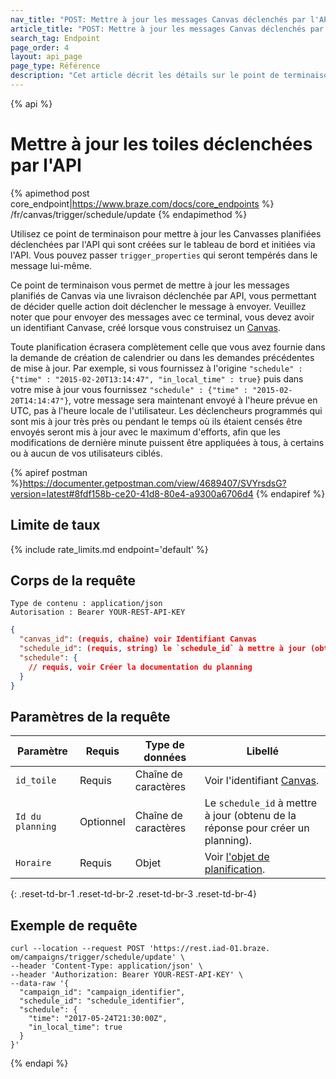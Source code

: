 ```yaml
---
nav_title: "POST: Mettre à jour les messages Canvas déclenchés par l'API"
article_title: "POST: Mettre à jour les messages Canvas déclenchés par l'API"
search_tag: Endpoint
page_order: 4
layout: api_page
page_type: Référence
description: "Cet article décrit les détails sur le point de terminaison Mise à jour programmée par API."
---
```


{% api %}
# Mettre à jour les toiles déclenchées par l'API
{% apimethod post core_endpoint|https://www.braze.com/docs/core_endpoints %}
/fr/canvas/trigger/schedule/update
{% endapimethod %}

Utilisez ce point de terminaison pour mettre à jour les Canvasses planifiées déclenchées par l'API qui sont créées sur le tableau de bord et initiées via l'API. Vous pouvez passer `trigger_properties` qui seront tempérés dans le message lui-même.

Ce point de terminaison vous permet de mettre à jour les messages planifiés de Canvas via une livraison déclenchée par API, vous permettant de décider quelle action doit déclencher le message à envoyer. Veuillez noter que pour envoyer des messages avec ce terminal, vous devez avoir un identifiant Canvase, créé lorsque vous construisez un [Canvas]({{site.baseurl}}/api/identifier_types/#canvas-api-identifier).

Toute planification écrasera complètement celle que vous avez fournie dans la demande de création de calendrier ou dans les demandes précédentes de mise à jour. Par exemple, si vous fournissez à l'origine `"schedule" : {"time" : "2015-02-20T13:14:47", "in_local_time" : true}` puis dans votre mise à jour vous fournissez `"schedule" : {"time" : "2015-02-20T14:14:47"}`, votre message sera maintenant envoyé à l'heure prévue en UTC, pas à l'heure locale de l'utilisateur. Les déclencheurs programmés qui sont mis à jour très près ou pendant le temps où ils étaient censés être envoyés seront mis à jour avec le maximum d'efforts, afin que les modifications de dernière minute puissent être appliquées à tous, à certains ou à aucun de vos utilisateurs ciblés.

{% apiref postman %}https://documenter.getpostman.com/view/4689407/SVYrsdsG?version=latest#8fdf158b-ce20-41d8-80e4-a9300a6706d4 {% endapiref %}

## Limite de taux

{% include rate_limits.md endpoint='default' %}

## Corps de la requête

```
Type de contenu : application/json
Autorisation : Bearer YOUR-REST-API-KEY
```

```json
{
  "canvas_id": (requis, chaîne) voir Identifiant Canvas
  "schedule_id": (requis, string) le `schedule_id` à mettre à jour (obtenu à partir de la réponse pour créer le programme),
  "schedule": {
    // requis, voir Créer la documentation du planning
  }
}
```

## Paramètres de la requête

| Paramètre        | Requis    | Type de données      | Libellé                                                                                 |
| ---------------- | --------- | -------------------- | --------------------------------------------------------------------------------------- |
| `id_toile`       | Requis    | Chaîne de caractères | Voir l'identifiant [Canvas]({{site.baseurl}}/api/identifier_types/).                    |
| `Id du planning` | Optionnel | Chaîne de caractères | Le `schedule_id` à mettre à jour (obtenu de la réponse pour créer un planning).         |
| `Horaire`        | Requis    | Objet                | Voir [l'objet de planification]({{site.baseurl}}/api/objects_filters/schedule_object/). |
{: .reset-td-br-1 .reset-td-br-2 .reset-td-br-3  .reset-td-br-4}

## Exemple de requête
```
curl --location --request POST 'https://rest.iad-01.braze. om/campaigns/trigger/schedule/update' \
--header 'Content-Type: application/json' \
--header 'Authorization: Bearer YOUR-REST-API-KEY' \
--data-raw '{
  "campaign_id": "campaign_identifier",
  "schedule_id": "schedule_identifier",
  "schedule": {
    "time": "2017-05-24T21:30:00Z",
    "in_local_time": true
  }
}'
```

{% endapi %}
